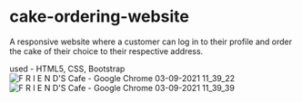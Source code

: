 # cake-ordering-website
A responsive website where a customer can log in to their profile and order the cake of their choice to their respective address.

used - HTML5, CSS, Bootstrap
![F R I E N D'S Cafe - Google Chrome 03-09-2021 11_39_22](https://user-images.githubusercontent.com/75166814/131958740-a4aff2cf-d192-459f-967e-9a266fd42ebf.png)
![F R I E N D'S Cafe - Google Chrome 03-09-2021 11_39_39](https://user-images.githubusercontent.com/75166814/131958788-d9114239-e42f-4e89-9f1d-2d9c045cc25c.png)
